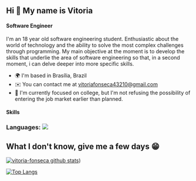 ## Hi 👋 My name is Vitoria

#### Software Engineer

I'm an 18 year old software engineering student. Enthusiastic about the world of technology and the ability to solve the most complex challenges through programming. My main objective at the moment is to develop the skills that underlie the area of ​​software engineering so that, in a second moment, i can delve deeper into more specific skills.
* 🌍  I'm based in Brasília, Brazil
* ✉️  You can contact me at [vitoriafonseca43210@gmail.com](mailto:vitoriafonseca43210@gmail.com)
* 🤝  I'm currently focused on college, but I'm not refusing the possibility of entering the job market earlier than planned.

#### Skills

### Languages: <img src="https://img.shields.io/badge/JavaScript-323330?style=for-the-badge&logo=javascript&logoColor=F7DF1E"/>


## What I don't know, give me a few days 😁

[![vitoria-fonseca github stats](https://github-readme-stats.vercel.app/api?username=vitoria-fonseca&show_icons=true&title_color=fff&icon_color=37aaff&text_color=f8f8f2&bg_color=171c24&count_private=true)](https://github.com/vitoria-fonseca))

[![Top Langs](https://github-readme-stats.vercel.app/api/top-langs/?username=vitoria-fonseca&layout=compact&title_color=fff&text_color=f8f8f2&hide=java&bg_color=171c24)](https://github.com/vitoria-fonseca)

